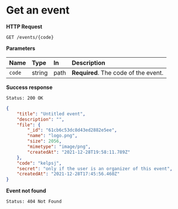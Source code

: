 # Get an event

**HTTP Request**

`GET /events/{code}`

**Parameters**

| Name   | Type   | In   | Description                          |
| :----- | :----- | :--- | :----------------------------------- |
| `code` | string | path | **Required**. The code of the event. |

**Success response**

```
Status: 200 OK
```

```json
{
    "title": "Untitled event",
    "description": "",
    "file": {
        "_id": "61cb6c53dc8d43ed2882e5ee",
        "name": "logo.png",
        "size": 2056,
        "mimetype": "image/png",
        "createdAt": "2021-12-28T19:58:11.789Z"
    },
    "code": "kelpsj",
    "secret": "only if the user is an organizer of this event",
    "createdAt": "2021-12-28T17:45:56.460Z"
}
```

**Event not found**

```
Status: 404 Not Found
```
